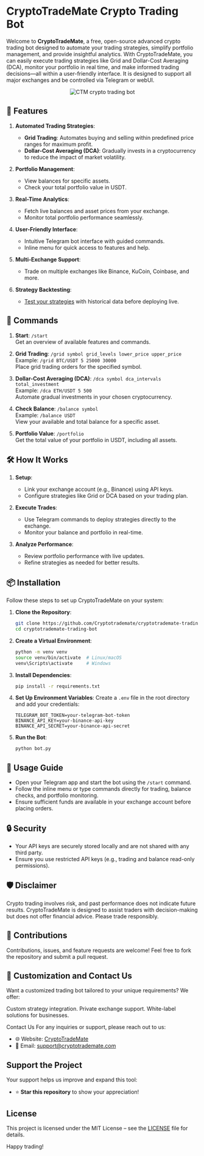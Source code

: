 # CryptoTradeMate Crypto Trading Bot

Welcome to **CryptoTradeMate**, a free, open-source advanced crypto trading bot designed to automate your trading strategies, simplify portfolio management, and provide insightful analytics. With CryptoTradeMate, you can easily execute trading strategies like Grid and Dollar-Cost Averaging (DCA), monitor your portfolio in real time, and make informed trading decisions—all within a user-friendly interface. It is designed to support all major exchanges and be controlled via Telegram or webUI.

   <div align="center">
  <img src="https://github.com/user-attachments/assets/b707fdde-5fd2-4d39-b86c-5d0784b40b93" alt="CTM crypto trading bot">
</div>

## 🚀 Features
1. **Automated Trading Strategies**:
   - **Grid Trading**: Automates buying and selling within predefined price ranges for maximum profit.
   - **Dollar-Cost Averaging (DCA)**: Gradually invests in a cryptocurrency to reduce the impact of market volatility.

2. **Portfolio Management**:
   - View balances for specific assets.
   - Check your total portfolio value in USDT.

3. **Real-Time Analytics**:
   - Fetch live balances and asset prices from your exchange.
   - Monitor total portfolio performance seamlessly.

4. **User-Friendly Interface**:
   - Intuitive Telegram bot interface with guided commands.
   - Inline menu for quick access to features and help.
  
5. **Multi-Exchange Support**:
   - Trade on multiple exchanges like Binance, KuCoin, Coinbase, and more.

6. **Strategy Backtesting**:
   - [Test your strategies](https://github.com/Cryptotrademate/cryptotrademate-backtesting-tool) with historical data before deploying live.
     
## 🔧 Commands
1. **Start**: `/start`  
   Get an overview of available features and commands.

2. **Grid Trading**: `/grid symbol grid_levels lower_price upper_price`  
   Example: `/grid BTC/USDT 5 25000 30000`  
   Place grid trading orders for the specified symbol.

3. **Dollar-Cost Averaging (DCA)**: `/dca symbol dca_intervals total_investment`  
   Example: `/dca ETH/USDT 5 500`  
   Automate gradual investments in your chosen cryptocurrency.

4. **Check Balance**: `/balance symbol`  
   Example: `/balance USDT`  
   View your available and total balance for a specific asset.

5. **Portfolio Value**: `/portfolio`  
   Get the total value of your portfolio in USDT, including all assets.

## 🛠️ How It Works
1. **Setup**:
   - Link your exchange account (e.g., Binance) using API keys.
   - Configure strategies like Grid or DCA based on your trading plan.

2. **Execute Trades**:
   - Use Telegram commands to deploy strategies directly to the exchange.
   - Monitor your balance and portfolio in real-time.

3. **Analyze Performance**:
   - Review portfolio performance with live updates.
   - Refine strategies as needed for better results.

## 📦 Installation
Follow these steps to set up CryptoTradeMate on your system:

1. **Clone the Repository**:
   ```bash
   git clone https://github.com/Cryptotrademate/cryptotrademate-trading-bot.git
   cd cryptotrademate-trading-bot
   ```

2. **Create a Virtual Environment**:
   ```bash
   python -m venv venv
   source venv/bin/activate  # Linux/macOS
   venv\Scripts\activate     # Windows
   ```

3. **Install Dependencies**:
   ```bash
   pip install -r requirements.txt
   ```

4. **Set Up Environment Variables**:
   Create a `.env` file in the root directory and add your credentials:
   ```
   TELEGRAM_BOT_TOKEN=your-telegram-bot-token
   BINANCE_API_KEY=your-binance-api-key
   BINANCE_API_SECRET=your-binance-api-secret
   ```

5. **Run the Bot**:
   ```bash
   python bot.py
   ```
   
## 🤖 Usage Guide
- Open your Telegram app and start the bot using the `/start` command.
- Follow the inline menu or type commands directly for trading, balance checks, and portfolio monitoring.
- Ensure sufficient funds are available in your exchange account before placing orders.

## 🔒 Security
- Your API keys are securely stored locally and are not shared with any third party.
- Ensure you use restricted API keys (e.g., trading and balance read-only permissions).

## 🛡️ Disclaimer
Crypto trading involves risk, and past performance does not indicate future results. CryptoTradeMate is designed to assist traders with decision-making but does not offer financial advice. Please trade responsibly.

## 🌟 Contributions
Contributions, issues, and feature requests are welcome! Feel free to fork the repository and submit a pull request. 

## 📧 Customization and Contact Us
Want a customized trading bot tailored to your unique requirements? We offer:

Custom strategy integration.
Private exchange support.
White-label solutions for businesses.

Contact Us
For any inquiries or support, please reach out to us:
- 🌐 Website: [CryptoTradeMate](https://cryptotrademate.com)
- 📧 Email: support@cryptotrademate.com

## **Support the Project**

Your support helps us improve and expand this tool:
- ⭐ **Star this repository** to show your appreciation!

## **License**

This project is licensed under the MIT License – see the [LICENSE](LICENSE) file for details.

Happy trading!
